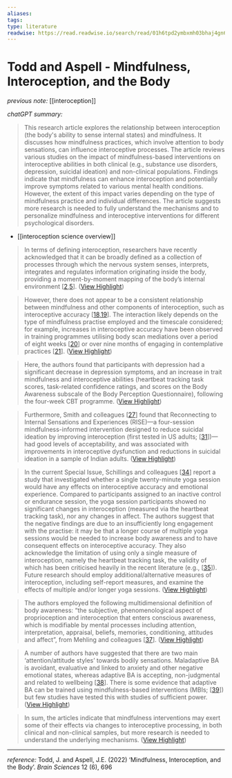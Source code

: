 ```yaml
---
aliases: 
tags: 
type: literature
readwise: https://read.readwise.io/search/read/01h6tpd2ymbxmh03bhaj4gn6pm
---
```


# Todd and Aspell - Mindfulness, Interoception, and the Body

_previous note:_ [[interoception]]

_chatGPT summary:_ 

> This research article explores the relationship between interoception (the body's ability to sense internal states) and mindfulness. It discusses how mindfulness practices, which involve attention to body sensations, can influence interoceptive processes. The article reviews various studies on the impact of mindfulness-based interventions on interoceptive abilities in both clinical (e.g., substance use disorders, depression, suicidal ideation) and non-clinical populations. Findings indicate that mindfulness can enhance interoception and potentially improve symptoms related to various mental health conditions. However, the extent of this impact varies depending on the type of mindfulness practice and individual differences. The article suggests more research is needed to fully understand the mechanisms and to personalize mindfulness and interoceptive interventions for different psychological disorders.

- [[interoception science overview]]

> In terms of defining interoception, researchers have recently acknowledged that it can be broadly defined as a collection of processes through which the nervous system senses, interprets, integrates and regulates information originating inside the body, providing a moment-by-moment mapping of the body’s internal environment [[2](https://www.mdpi.com/2076-3425/12/6/696#B2-brainsci-12-00696),[5](https://www.mdpi.com/2076-3425/12/6/696#B5-brainsci-12-00696)]. ([View Highlight](https://read.readwise.io/read/01h6tpge8jrcch7etj2b1j9asm))


> However, there does not appear to be a consistent relationship between mindfulness and other components of interoception, such as interoceptive accuracy [[18](https://www.mdpi.com/2076-3425/12/6/696#B18-brainsci-12-00696),[19](https://www.mdpi.com/2076-3425/12/6/696#B19-brainsci-12-00696)]. The interaction likely depends on the type of mindfulness practise employed and the timescale considered; for example, increases in interoceptive accuracy have been observed in training programmes utilising body scan mediations over a period of eight weeks [[20](https://www.mdpi.com/2076-3425/12/6/696#B20-brainsci-12-00696)] or over nine months of engaging in contemplative practices [[21](https://www.mdpi.com/2076-3425/12/6/696#B21-brainsci-12-00696)]. ([View Highlight](https://read.readwise.io/read/01h6tq3pnxgjvcyv5w7wperpbm))


> Here, the authors found that participants with depression had a significant decrease in depression symptoms, and an increase in trait mindfulness and interoceptive abilities (heartbeat tracking task scores, task-related confidence ratings, and scores on the Body Awareness subscale of the Body Perception Questionnaire), following the four-week CBT programme. ([View Highlight](https://read.readwise.io/read/01h6tqvabc0653ye762269mah2))


> Furthermore, Smith and colleagues [[27](https://www.mdpi.com/2076-3425/12/6/696#B27-brainsci-12-00696)] found that Reconnecting to Internal Sensations and Experiences (RISE)—a four-session mindfulness-informed intervention designed to reduce suicidal ideation by improving interoception (first tested in US adults; [[31](https://www.mdpi.com/2076-3425/12/6/696#B31-brainsci-12-00696)])—had good levels of acceptability, and was associated with improvements in interoceptive dysfunction and reductions in suicidal ideation in a sample of Indian adults. ([View Highlight](https://read.readwise.io/read/01h6tqyrtmeym50edav8sfg8rm))


> In the current Special Issue, Schillings and colleagues [[34](https://www.mdpi.com/2076-3425/12/6/696#B34-brainsci-12-00696)] report a study that investigated whether a single twenty-minute yoga session would have any effects on interoceptive accuracy and emotional experience. Compared to participants assigned to an inactive control or endurance session, the yoga session participants showed no significant changes in interoception (measured via the heartbeat tracking task), nor any changes in affect. The authors suggest that the negative findings are due to an insufficiently long engagement with the practise: it may be that a longer course of multiple yoga sessions would be needed to increase body awareness and to have consequent effects on interoceptive accuracy. They also acknowledge the limitation of using only a single measure of interoception, namely the heartbeat tracking task, the validity of which has been criticised heavily in the recent literature (e.g., [[35](https://www.mdpi.com/2076-3425/12/6/696#B35-brainsci-12-00696)]). Future research should employ additional/alternative measures of interoception, including self-report measures, and examine the effects of multiple and/or longer yoga sessions. ([View Highlight](https://read.readwise.io/read/01h6tr3db9n69m4ae37y23ydqx))


> The authors employed the following multidimensional definition of body awareness: “the subjective, phenomenological aspect of proprioception and interoception that enters conscious awareness, which is modifiable by mental processes including attention, interpretation, appraisal, beliefs, memories, conditioning, attitudes and affect”, from Mehling and colleagues [[37](https://www.mdpi.com/2076-3425/12/6/696#B37-brainsci-12-00696)]. ([View Highlight](https://read.readwise.io/read/01h6tr4wtjf62pj8atvjp8hwh2))


> A number of authors have suggested that there are two main ‘attention/attitude styles’ towards bodily sensations. Maladaptive BA is avoidant, evaluative and linked to anxiety and other negative emotional states, whereas adaptive BA is accepting, non-judgmental and related to wellbeing [[38](https://www.mdpi.com/2076-3425/12/6/696#B38-brainsci-12-00696)]. There is some evidence that adaptive BA can be trained using mindfulness-based interventions (MBIs; [[39](https://www.mdpi.com/2076-3425/12/6/696#B39-brainsci-12-00696)]) but few studies have tested this with studies of sufficient power. ([View Highlight](https://read.readwise.io/read/01h6trjwrzjm17gqw1gtfh55w7))


> In sum, the articles indicate that mindfulness interventions may exert some of their effects via changes to interoceptive processing, in both clinical and non-clinical samples, but more research is needed to understand the underlying mechanisms. ([View Highlight](https://read.readwise.io/read/01h6tspy0p02a2qqk0hbq3bqr2))


---
_reference:_ Todd, J. and Aspell, J.E. (2022) ‘Mindfulness, Interoception, and the Body’. _Brain Sciences_ 12 (6), 696